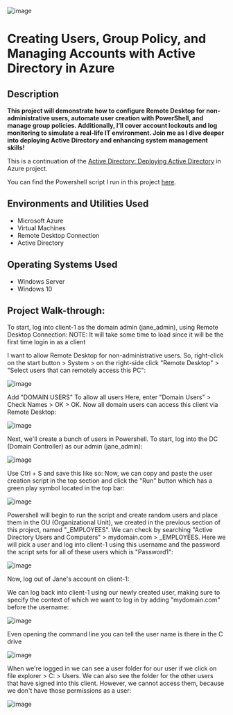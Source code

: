 ![image](https://github.com/user-attachments/assets/13d619f0-7bbd-4a58-8d38-c261f5ba6ae1)

# Creating Users, Group Policy, and Managing Accounts with Active Directory in Azure

## Description

**This project will demonstrate how to configure Remote Desktop for non-administrative users, automate user creation with PowerShell, and manage group policies. Additionally, I’ll cover account lockouts and log monitoring to simulate a real-life IT environment. Join me as I dive deeper into deploying Active Directory and enhancing system management skills!**

This is a continuation of the [Active Directory: Deploying Active Directory](https://github.com/naamak01/AD_Deploying_Active_Directory) in Azure project.

You can find the Powershell script I run in this project [here](https://github.com/joshmadakor1/AD_PS/blob/master/Generate-Names-Create-Users.ps1).

## Environments and Utilities Used
* Microsoft Azure
* Virtual Machines
* Remote Desktop Connection
* Active Directory

## Operating Systems Used
* Windows Server
* Windows 10

## Project Walk-through: 

To start, log into client-1 as the domain admin (jane_admin), using Remote Desktop Connection:
NOTE: It will take some time to load since it will be the first time login in as a client

I want to allow Remote Desktop for non-administrative users. So, right-click on the start button > System > on the right-side click "Remote Desktop" > "Select users that can remotely access this PC":

![image](https://github.com/user-attachments/assets/049ba2e2-22fd-46d0-9287-693ab82ee1e0)

Add "DOMAIN USERS" To allow all users
Here, enter "Domain Users" > Check Names > OK > OK. Now all domain users can access this client via Remote Desktop:

![image](https://github.com/user-attachments/assets/9997bb59-cd73-43d7-aefe-c5e526ad7957)

Next, we'll create a bunch of users in Powershell. To start, log into the DC (Domain Controller) as our admin (jane_admin):

![image](https://github.com/user-attachments/assets/3fbbc7aa-8a44-4c54-a163-cbe80cf28e22)

Use Ctrl + S and save this like so:
Now, we can copy and paste the user creation script in the top section and click the "Run" button which has a green play symbol located in the top bar:

![image](https://github.com/user-attachments/assets/53ce2a93-37c6-402e-91f1-420697867592)

Powershell will begin to run the script and create random users and place them in the OU (Organizational Unit), we created in the previous section of this project, named "_EMPLOYEES". We can check by searching "Active Directory Users and Computers" > mydomain.com > _EMPLOYEES. Here we will pick a user and log into client-1 using this username and the password the script sets for all of these users which is "Password1":

![image](https://github.com/user-attachments/assets/0a077856-fa22-48dd-ada7-710720a756c1)

Now, log out of Jane's account on client-1:

We can log back into client-1 using our newly created user, making sure to specify the context of which we want to log in by adding "mydomain.com\" before the username:

![image](https://github.com/user-attachments/assets/5c61a45b-65ec-4960-bfde-e79b1d7f119e)

Even opening the command line you can tell the user name is there in the C drive

![image](https://github.com/user-attachments/assets/6dc8014a-b017-4dee-80a1-f851b66bdacd)

When we're logged in we can see a user folder for our user if we click on file explorer > C: > Users. We can also see the folder for the other users that have signed into this client. However, we cannot access them, because we don't have those permissions as a user:

![image](https://github.com/user-attachments/assets/83b3c748-0101-4236-a5f8-1e80baa5fee4)





























